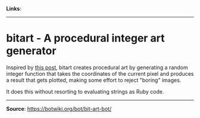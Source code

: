 
**Links**: 
___

# bitart - A procedural integer art generator

Inspired by [this post](https://www.metafilter.com/192164/Patterns), bitart creates procedural art by generating a random integer function that takes the coordinates of the current pixel and produces a result that gets plotted, making some effort to reject "boring" images.

It does this without resorting to evaluating strings as Ruby code.

____

**Source**: https://botwiki.org/bot/bit-art-bot/